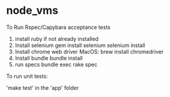 node_vms
========

To Run Rspec/Capybara acceptance tests
1) install ruby if not already installed
2) Install selenium
	gem install selenium
	selenium install
3) Install chrome web driver
	MacOS: brew install chromedriver
4) Install bundle
	bundle install
5) run specs
	bundle exec rake spec


To run unit tests:

  'make test' in the 'app' folder
